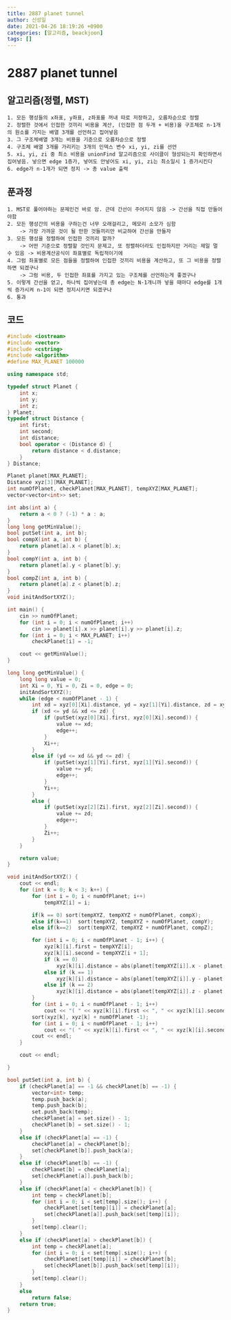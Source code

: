 ```yaml
---
title: 2887 planet tunnel
author: 신성일
date: 2021-04-26 18:19:26 +0900
categories: [알고리즘, beackjoon]
tags: []
---
```


# 2887 planet tunnel

## 알고리즘(정렬, MST)

    1. 모든 행성들의 x좌표, y좌표, z좌표를 꺼내 따로 저장하고, 오름차순으로 정렬
    2. 정렬한 것에서 인접한 것끼리 비용을 계산, (인접한 점 두개 + 비용)을 구조체로 n-1개의 원소를 가지는 배열 3개를 선언하고 집어넣음
    3. 그 구조체배열 3개는 비용을 기준으로 오름차순으로 정렬
    4. 구조체 배열 3개를 가리키는 3개의 인덱스 변수 xi, yi, zi를 선언
    5. xi, yi, zi 중 최소 비용을 unionFind 알고리즘으로 사이클이 형성되는지 확인하면서 집어넣음. 넣으면 edge 1증가, 넣어도 안넣어도 xi, yi, zi는 최소일시 1 증가시킨다
    6. edge가 n-1개가 되면 정지 -> 총 value 출력

## 푼과정

    1. MST로 풀어야하는 문제인건 바로 암. 근데 간선이 주어지지 않음 -> 간선을 직접 만들어야함
    2. 모든 행성간의 비용을 구하는건 너무 오래걸리고, 메모리 소모가 심함
    	-> 가장 가까운 것이 될 만한 것들끼리만 비교하여 간선을 만들자
    3. 모든 행성을 정렬하여 인접한 것끼리 할까?
    	-> 어떤 기준으로 정렬할 것인지 문제고, 또 정렬하더라도 인접하지만 거리는 제일 멀 수 있음 -> 비용계산공식이 좌표별로 독립적이기에
    4. 그럼 좌표별로 모든 점들을 정렬하여 인접한 것끼리 비용을 계산하고, 또 그 비용을 정렬하면 되겠구나
    	-> 그럼 비용, 두 인접한 좌표를 가지고 있는 구조체를 선언하는게 좋겠구나
    5. 이렇게 간선을 얻고, 하나씩 집어넣는데 총 edge는 N-1개니까 넣을 때마다 edge를 1개씩 증가시켜 n-1이 되면 정지시키면 되겠구나
    6. 통과

## 코드

```cpp
#include <iostream>
#include <vector>
#include <cstring>
#include <algorithm>
#define MAX_PLANET 100000

using namespace std;

typedef struct Planet {
	int x;
	int y;
	int z;
} Planet;
typedef struct Distance {
	int first;
	int second;
	int distance;
	bool operator < (Distance d) {
		return distance < d.distance;
	}
} Distance;

Planet planet[MAX_PLANET];
Distance xyz[3][MAX_PLANET];
int numOfPlanet, checkPlanet[MAX_PLANET], tempXYZ[MAX_PLANET];
vector<vector<int>> set;

int abs(int a) {
	return a < 0 ? (-1) * a : a;
}
long long getMinValue();
bool putSet(int a, int b);
bool compX(int a, int b) {
	return planet[a].x < planet[b].x;
}
bool compY(int a, int b) {
	return planet[a].y < planet[b].y;
}
bool compZ(int a, int b) {
	return planet[a].z < planet[b].z;
}
void initAndSortXYZ();

int main() {
	cin >> numOfPlanet;
	for (int i = 0; i < numOfPlanet; i++)
		cin >> planet[i].x >> planet[i].y >> planet[i].z;
	for (int i = 0; i < MAX_PLANET; i++)
		checkPlanet[i] = -1;

	cout << getMinValue();
}

long long getMinValue() {
	long long value = 0;
	int Xi = 0, Yi = 0, Zi = 0, edge = 0;
	initAndSortXYZ();
	while (edge < numOfPlanet - 1) {
		int xd = xyz[0][Xi].distance, yd = xyz[1][Yi].distance, zd = xyz[2][Zi].distance;
		if (xd <= yd && xd <= zd) {
			if (putSet(xyz[0][Xi].first, xyz[0][Xi].second)) {
				value += xd;
				edge++;
			}
			Xi++;
		}
		else if (yd <= xd && yd <= zd) {
			if (putSet(xyz[1][Yi].first, xyz[1][Yi].second)) {
				value += yd;
				edge++;
			}
			Yi++;
		}
		else {
			if (putSet(xyz[2][Zi].first, xyz[2][Zi].second)) {
				value += zd;
				edge++;
			}
			Zi++;
		}
	}

	return value;
}

void initAndSortXYZ() {
	cout << endl;
	for (int k = 0; k < 3; k++) {
		for (int i = 0; i < numOfPlanet; i++)
			tempXYZ[i] = i;

		if(k == 0) sort(tempXYZ, tempXYZ + numOfPlanet, compX);
		else if(k==1)  sort(tempXYZ, tempXYZ + numOfPlanet, compY);
		else if(k==2)  sort(tempXYZ, tempXYZ + numOfPlanet, compZ);

		for (int i = 0; i < numOfPlanet - 1; i++) {
			xyz[k][i].first = tempXYZ[i];
			xyz[k][i].second = tempXYZ[i + 1];
			if (k == 0)
				xyz[k][i].distance = abs(planet[tempXYZ[i]].x - planet[tempXYZ[i + 1]].x);
			else if (k == 1)
				xyz[k][i].distance = abs(planet[tempXYZ[i]].y - planet[tempXYZ[i + 1]].y);
			else if (k == 2)
				xyz[k][i].distance = abs(planet[tempXYZ[i]].z - planet[tempXYZ[i + 1]].z);
		}
		for (int i = 0; i < numOfPlanet - 1; i++)
			cout << "( " << xyz[k][i].first << ", " << xyz[k][i].second << ", " << xyz[k][i].distance << ") ";
		sort(xyz[k], xyz[k] + numOfPlanet -1);
		for (int i = 0; i < numOfPlanet - 1; i++)
			cout << "( " << xyz[k][i].first << ", " << xyz[k][i].second << ", " << xyz[k][i].distance << ") ";
		cout << endl;
	}

	cout << endl;

}

bool putSet(int a, int b) {
	if (checkPlanet[a] == -1 && checkPlanet[b] == -1) {
		vector<int> temp;
		temp.push_back(a);
		temp.push_back(b);
		set.push_back(temp);
		checkPlanet[a] = set.size() - 1;
		checkPlanet[b] = set.size() - 1;
	}
	else if (checkPlanet[a] == -1) {
		checkPlanet[a] = checkPlanet[b];
		set[checkPlanet[b]].push_back(a);
	}
	else if (checkPlanet[b] == -1) {
		checkPlanet[b] = checkPlanet[a];
		set[checkPlanet[a]].push_back(b);
	}
	else if (checkPlanet[a] < checkPlanet[b]) {
		int temp = checkPlanet[b];
		for (int i = 0; i < set[temp].size(); i++) {
			checkPlanet[set[temp][i]] = checkPlanet[a];
			set[checkPlanet[a]].push_back(set[temp][i]);
		}
		set[temp].clear();
	}
	else if (checkPlanet[a] > checkPlanet[b]) {
		int temp = checkPlanet[a];
		for (int i = 0; i < set[temp].size(); i++) {
			checkPlanet[set[temp][i]] = checkPlanet[b];
			set[checkPlanet[b]].push_back(set[temp][i]);
		}
		set[temp].clear();
	}
	else
		return false;
	return true;
}
```
